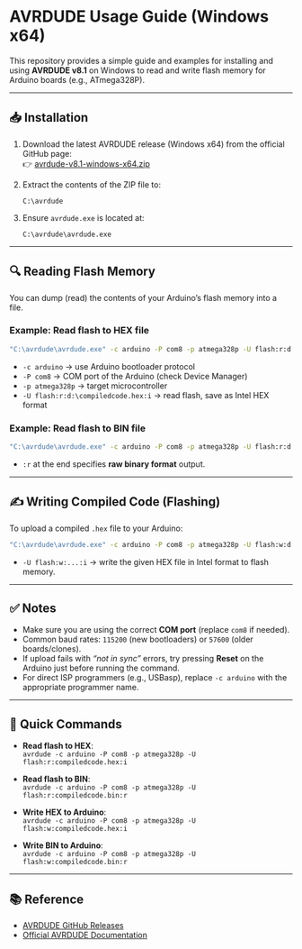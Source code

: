 # AVRDUDE Usage Guide (Windows x64)

This repository provides a simple guide and examples for installing and using **AVRDUDE v8.1** on Windows to read and write flash memory for Arduino boards (e.g., ATmega328P).

---

## 📥 Installation

1. Download the latest AVRDUDE release (Windows x64) from the official GitHub page:  
   👉 [avrdude-v8.1-windows-x64.zip](https://github.com/avrdudes/avrdude/releases)

2. Extract the contents of the ZIP file to:

   ```
   C:\avrdude
   ```

3. Ensure `avrdude.exe` is located at:

   ```
   C:\avrdude\avrdude.exe
   ```

---

## 🔍 Reading Flash Memory

You can dump (read) the contents of your Arduino’s flash memory into a file.

### Example: Read flash to HEX file
```bash
"C:\avrdude\avrdude.exe" -c arduino -P com8 -p atmega328p -U flash:r:d:\compiledcode.hex:i
```

- `-c arduino` → use Arduino bootloader protocol  
- `-P com8` → COM port of the Arduino (check Device Manager)  
- `-p atmega328p` → target microcontroller  
- `-U flash:r:d:\compiledcode.hex:i` → read flash, save as Intel HEX format  

### Example: Read flash to BIN file
```bash
"C:\avrdude\avrdude.exe" -c arduino -P com8 -p atmega328p -U flash:r:d:\compiledcode.bin:r
```

- `:r` at the end specifies **raw binary format** output.  

---

## ✍️ Writing Compiled Code (Flashing)

To upload a compiled `.hex` file to your Arduino:

```bash
"C:\avrdude\avrdude.exe" -c arduino -P com8 -p atmega328p -U flash:w:d:\compiledcode.hex:i
```

- `-U flash:w:...:i` → write the given HEX file in Intel format to flash memory.  

---

## ✅ Notes

- Make sure you are using the correct **COM port** (replace `com8` if needed).  
- Common baud rates: `115200` (new bootloaders) or `57600` (older boards/clones).  
- If upload fails with *“not in sync”* errors, try pressing **Reset** on the Arduino just before running the command.  
- For direct ISP programmers (e.g., USBasp), replace `-c arduino` with the appropriate programmer name.  

---

## 🚀 Quick Commands

- **Read flash to HEX**:  
  `avrdude -c arduino -P com8 -p atmega328p -U flash:r:compiledcode.hex:i`

- **Read flash to BIN**:  
  `avrdude -c arduino -P com8 -p atmega328p -U flash:r:compiledcode.bin:r`

- **Write HEX to Arduino**:  
  `avrdude -c arduino -P com8 -p atmega328p -U flash:w:compiledcode.hex:i`

- **Write BIN to Arduino**:  
  `avrdude -c arduino -P com8 -p atmega328p -U flash:w:compiledcode.bin:r`
---

## 📚 Reference

- [AVRDUDE GitHub Releases](https://github.com/avrdudes/avrdude/releases)  
- [Official AVRDUDE Documentation](https://avrdudes.github.io/avrdude/)
